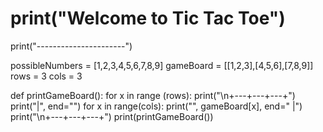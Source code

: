 # print("Welcome to Tic Tac Toe")
print("----------------------")

possibleNumbers = [1,2,3,4,5,6,7,8,9]
gameBoard = [[1,2,3],[4,5,6],[7,8,9]]
rows = 3
cols = 3

def printGameBoard():
  for x in range (rows):
    print("\n+---+---+---+")
    print("|", end="")
for x in range(cols):
      print("", gameBoard[x], end=" |")
      print("\n+---+---+---+")
print(printGameBoard())
